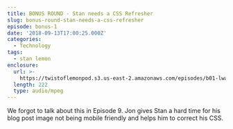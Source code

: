 ```yaml
---
title: BONUS ROUND - Stan needs a CSS Refresher
slug: bonus-round-stan-needs-a-css-refresher
episode: bonus-1
date: '2018-09-13T17:00:25.000Z'
categories:
  - Technology
tags:
  - stan lemon
enclosure:
  url: >-
    https://twistoflemonpod.s3.us-east-2.amazonaws.com/episodes/b01-lwatol-20180913.mp3
  length: 222
  type: audio/mpeg
---
```


We forgot to talk about this in Episode 9. Jon gives Stan a hard time for his blog post image not being mobile friendly and helps him to correct his CSS.


